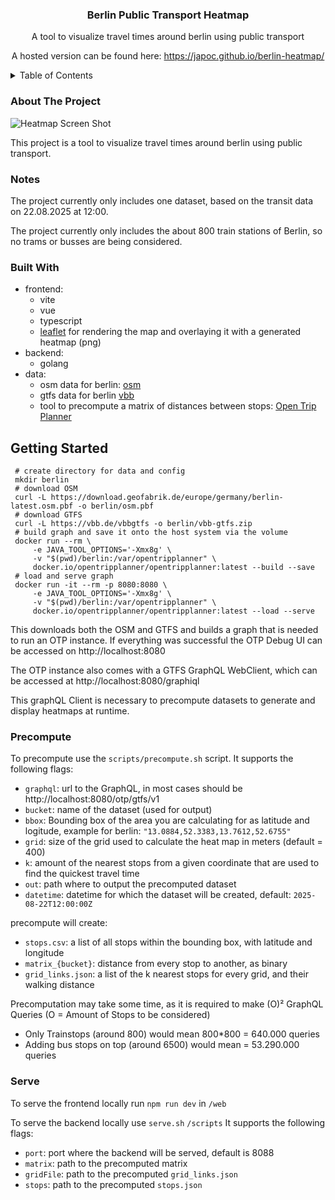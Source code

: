 


<h3 align="center">Berlin Public Transport Heatmap</h3>

  <p align="center">
    A tool to visualize travel times around berlin using public transport
  </p>
<p align="center">
    A hosted version can be found here: <a href="https://japoc.github.io/berlin-heatmap/">https://japoc.github.io/berlin-heatmap/</a>
  </p>


<!-- TABLE OF CONTENTS -->
<details>
  <summary>Table of Contents</summary>
  <ol>
    <li>
      <a href="#about-the-project">About The Project</a>
      <ul>
        <li><a href="#notes">Notes</a></li>
        <li><a href="#built-with">Built With</a></li>
      </ul>
    </li>
    <li>
      <a href="#getting-started">Getting Started</a>
      <ul>
        <li><a href="#precompute">Precompute</a></li>
        <li><a href="#serve">Serve</a></li>
      </ul>
    </li>
  </ol>
</details>


### About The Project

![Heatmap Screen Shot](./static/screenshot.png)

This project is a tool to visualize travel times around berlin using public transport.

### Notes

The project currently only includes one dataset, based on the transit data on 22.08.2025 at 12:00.

The project currently only includes the about 800 train stations of Berlin, so no trams or busses are being considered.

### Built With

+ frontend:  
  + vite
  + vue
  + typescript
  + [leaflet](https://leafletjs.com/) for rendering the map and overlaying it with a generated heatmap (png)
+ backend: 
  + golang
+ data: 
  + osm data for berlin: [osm](https://download.geofabrik.de/europe/germany/berlin-latest.osm.pbf)
  + gtfs data for berlin [vbb](https://vbb.de/vbbgtfs)
  + tool to precompute a matrix of distances between stops: [Open Trip Planner](https://docs.opentripplanner.org/en/latest/)

  
## Getting Started

```
 # create directory for data and config
 mkdir berlin
 # download OSM
 curl -L https://download.geofabrik.de/europe/germany/berlin-latest.osm.pbf -o berlin/osm.pbf  
 # download GTFS
 curl -L https://vbb.de/vbbgtfs -o berlin/vbb-gtfs.zip
 # build graph and save it onto the host system via the volume
 docker run --rm \
     -e JAVA_TOOL_OPTIONS='-Xmx8g' \
     -v "$(pwd)/berlin:/var/opentripplanner" \
     docker.io/opentripplanner/opentripplanner:latest --build --save
 # load and serve graph
 docker run -it --rm -p 8080:8080 \
     -e JAVA_TOOL_OPTIONS='-Xmx8g' \
     -v "$(pwd)/berlin:/var/opentripplanner" \
     docker.io/opentripplanner/opentripplanner:latest --load --serve
```

This downloads both the OSM and GTFS and builds a graph that is needed to run an OTP instance.
If everything was successful the OTP Debug UI can be accessed on http://localhost:8080

The OTP instance also comes with a GTFS GraphQL WebClient, which can be accessed at http://localhost:8080/graphiql 

This graphQL Client is necessary to precompute datasets to generate and display heatmaps at runtime.

### Precompute

To precompute use the `scripts/precompute.sh` script.
It supports the following flags:
* `graphql`: url to the GraphQL, in most cases should be http://localhost:8080/otp/gtfs/v1
* `bucket`: name of the dataset (used for output)
* `bbox`: Bounding box of the area you are calculating for as latitude and logitude, example for berlin: `"13.0884,52.3383,13.7612,52.6755"`
* `grid`: size of the grid used to calculate the heat map in meters (default = 400)
* `k`: amount of the nearest stops from a given coordinate that are used to find the quickest travel time
* `out`: path where to output the precomputed dataset
* `datetime`: datetime for which the dataset will be created, default: `2025-08-22T12:00:00Z`

precompute will create:
+ `stops.csv`: a list of all stops within the bounding box, with latitude and longitude
+ `matrix_{bucket}`: distance from every stop to another, as binary
+ `grid_links.json`: a list of the k nearest stops for every grid, and their walking distance

Precomputation may take some time, as it is required to make (O)² GraphQL Queries (O = Amount of Stops to be considered)
+ Only Trainstops (around 800) would mean 800*800 = 640.000 queries
+ Adding bus stops on top (around 6500) would mean = 53.290.000 queries

### Serve
To serve the frontend locally run `npm run dev` in `/web`

To serve the backend locally use `serve.sh` `/scripts`
It supports the following flags:
* `port`: port where the backend will be served, default is 8088
* `matrix`: path to the precomputed matrix 
* `gridFile`: path to the precomputed `grid_links.json`
* `stops`: path to the precomputed `stops.json`
